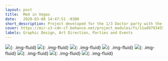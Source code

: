 ```yaml
---
layout: post
title:  Med in Vegas
date:   2020-03-08 14:47:51 -0300
short_description: Project developed for the 1/3 Doctor party with the Med in Vegas theme. Customer Cross Premium | Cross Formaturas | Medicine Class T1 - Campo Real - Guarapuava.
cover: https://mir-s3-cdn-cf.behance.net/project_modules/fs/11ad9793455281.5e657557d461b.png
labels: Graphic Design, Art Direction, Parties and Events
---
```


![](https://mir-s3-cdn-cf.behance.net/project_modules/fs/3a1ebf93455281.5e657557d5a73.png){: .img-fluid}
![](https://mir-s3-cdn-cf.behance.net/project_modules/fs/11ad9793455281.5e657557d461b.png){: .img-fluid}
![](https://mir-s3-cdn-cf.behance.net/project_modules/fs/1084fb93455281.5e657557d3d64.png){: .img-fluid}
![](https://mir-s3-cdn-cf.behance.net/project_modules/fs/f91ed693455281.5e657557d368e.png){: .img-fluid}
![](https://mir-s3-cdn-cf.behance.net/project_modules/fs/07049693455281.5e657557d235d.png){: .img-fluid}
![](https://mir-s3-cdn-cf.behance.net/project_modules/fs/492fca93455281.5e657557d4d21.png){: .img-fluid}
![](https://mir-s3-cdn-cf.behance.net/project_modules/fs/cba5a693455281.5e657557d2da6.png){: .img-fluid}
![](https://mir-s3-cdn-cf.behance.net/project_modules/fs/c3e93693455281.5e657557d549b.png){: .img-fluid}
